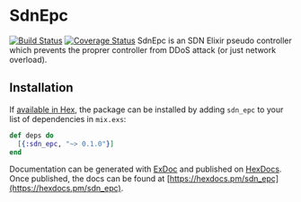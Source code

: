 # SdnEpc

[![Build Status](https://travis-ci.org/mkacper/sdn_epc.svg?branch=master)](https://travis-ci.org/mkacper/sdn_epc)
[![Coverage Status](https://coveralls.io/repos/github/mkacper/sdn_epc/badge.svg?branch=master)](https://coveralls.io/github/mkacper/sdn_epc?branch=master)
SdnEpc is an SDN Elixir pseudo controller which prevents the proprer controller from DDoS attack (or just network overload).

## Installation

If [available in Hex](https://hex.pm/docs/publish), the package can be installed
by adding `sdn_epc` to your list of dependencies in `mix.exs`:

```elixir
def deps do
  [{:sdn_epc, "~> 0.1.0"}]
end
```

Documentation can be generated with [ExDoc](https://github.com/elixir-lang/ex_doc)
and published on [HexDocs](https://hexdocs.pm). Once published, the docs can
be found at [https://hexdocs.pm/sdn_epc](https://hexdocs.pm/sdn_epc).

